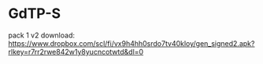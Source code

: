 # GdTP-S
pack 1 v2 download: https://www.dropbox.com/scl/fi/vx9h4hh0srdo7tv40kloy/gen_signed2.apk?rlkey=r7rr2rwe842w1y8yucncotwtd&dl=0
